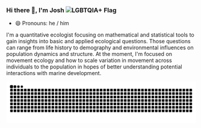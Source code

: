 ### Hi there 👋, I'm Josh ![LGBTQIA+ Flag](https://github.com/jmhatch/flag-icons/blob/master/png/LGBT.png)

- 😄 Pronouns: he / him 

I'm a quantitative ecologist focusing on mathematical and statistical tools to gain insights into basic and applied ecological questions. Those questions can range from life history to demography and environmental influences on population dynamics and structure. At the moment, I'm focused on movement ecology and how to scale variation in movement across individuals to the population in hopes of better understanding potential interactions with marine development.

<picture>
  <source
    media="(prefers-color-scheme: dark)"
    srcset="https://raw.githubusercontent.com/jmhatch/jmhatch/output/github-contribution-grid-snake-dark.svg"
  />
  <source
    media="(prefers-color-scheme: light)"
    srcset="https://raw.githubusercontent.com/jmhatch/jmhatch/output/github-contribution-grid-snake.svg"
  />
  <img
    alt="github contribution grid snake animation"
    src="https://raw.githubusercontent.com/jmhatch/jmhatch/output/github-contribution-grid-snake.svg"
  />
</picture>

<!--
**jmhatch/jmhatch** is a ✨ _special_ ✨ repository because its `README.md` (this file) appears on your GitHub profile.

Here are some ideas to get you started:

- 🔭 I’m currently working on ...
- 🌱 I’m currently learning ...
- 👯 I’m looking to collaborate on ...
- 🤔 I’m looking for help with ...
- 💬 Ask me about ...
- 📫 How to reach me: ...
- 😄 Pronouns: ...
- ⚡ Fun fact: ...
-->
